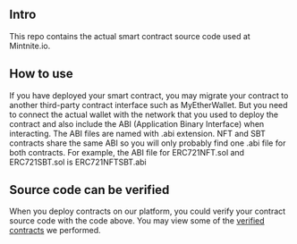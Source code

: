 ## Intro
This repo contains the actual smart contract source code used at Mintnite.io.

## How to use
If you have deployed your smart contract, you may migrate your contract to another third-party contract interface such as MyEtherWallet. But you need to connect the actual wallet with the network that you used to deploy the contract and also include the ABI (Application Binary Interface) when interacting. The ABI files are named with .abi extension. NFT and SBT contracts share the same ABI so you will only probably find one .abi file for both contracts. For example, the ABI file for ERC721NFT.sol and ERC721SBT.sol is ERC721NFTSBT.abi

## Source code can be verified
When you deploy contracts on our platform, you could verify your contract source code with the code above. You may view some of the [verified contracts](https://mintnite.io/list-of-our-verified-smart-contracts-with-their-source-code) we performed.

